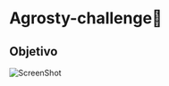 # Agrosty-challenge🚀

## Objetivo

![ScreenShot](https://raw.github.com/JessVel/Agrosty-challenge/design/screenshots/pantalla1.png) 
